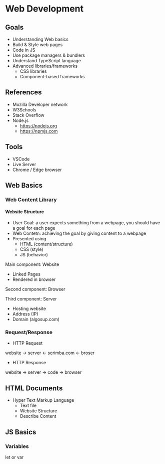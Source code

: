 # Web Development

## Goals 

- Understanding Web basics
- Build & Style web pages
- Code in JS
- Use package managers & bundlers
- Understand TypeScript language
- Advanced libraries/frameworks
    - CSS libraries
    - Component-based frameworks

## References

- Mozilla Developer network
- W3Schools
- Stack Overflow
- Node.js
    - https://nodejs.org
    - https://npmjs.com

## Tools

- VSCode
- Live Server
- Chrome / Edge browser

## Web Basics

### Web Content Library

#### Website Structure

- User Goal: a user expects something from a webpage, you should have a goal for each page
- Web Contetn: achieving the goal by giving content to a webpage
- Presented using
    - HTML (content/structure)
    - CSS (style)
    - JS (behavior)

Main component: Website
- Linked Pages
- Rendered in browser

Second component: Browser

Third component: Server
- Hosting website
- Address (IP)
- Domain (algosup.com)

### Request/Response

- HTTP Request

website -> server <- scrimba.com <- broser

- HTTP Response

website -> server -> code -> browser

## HTML Documents

- Hyper Text Markup Language
    - Text file
    - Website Structure
    - Describe Content


## JS Basics 

### Variables

let or var